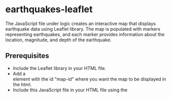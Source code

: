 # earthquakes-leaflet
The JavaScript file under logic creates an interactive map that displays earthquake data using Leaflet library. The map is populated with markers representing earthquakes, and each marker provides information about the location, magnitude, and depth of the earthquake.

## Prerequisites
- Include the Leaflet library in your HTML file.
- Add a <div> element with the id "map-id" where you want the map to be displayed in the html.
- Include this JavaScript file in your HTML file using the <script> tag.
- Open your HTML file in a web browser to see the interactive map.
## Functions
### getColor(depth): 
This function takes a depth value as a parameter and returns a color based on the depth range. The color is determined as follows:
- If the depth is greater than or equal to 100, the color returned is 'green'.
- If the depth is between 50 and 99 (inclusive), the color returned is 'yellow'.
- If the depth is between 10 and 49 (inclusive), the color returned is 'orange'.
- If the depth is between 0 and 9 (inclusive), the color returned is 'red'.
- If the depth is less than 0, the color returned is 'purple'.
  
### getCatColor(label)
This function takes a label value as a parameter and returns a color based on the label. The color is determined as follows:
- If the label is "Depth >= 100", the color returned is 'green'.
- If the label is "Depth >= 50", the color returned is 'yellow'.
- If the label is "Depth >= 10", the color returned is 'orange'.
- If the label is "Depth >= 0", the color returned is 'red'.
- If the label is not matched with any of the above conditions, the color returned is 'purple'.
### createMap(earthquakes)
This function creates the map object and adds the necessary layers to it. It takes an array of earthquake markers called "earthquakes" as a parameter.
- It creates a background tile layer using OpenStreetMap and assigns it to the variable "streetmap".
- It creates a baseMaps object to hold the streetmap layer.
- It creates an overlayMaps object to hold the earthquake layer.
- It creates the map object on the element with the id "map-id" and sets the initial center coordinates and zoom level.
- It adds the streetmap and earthquakes layers to the map.
- It creates a layer control and adds it to the map, allowing the user to toggle between the base map and overlay map layers.

### createMarkers(res)
This function is called after retrieving earthquake data from an API. It takes the JSON response as a parameter and creates markers for each earthquake.
- It retrieves the list of earthquakes from the JSON response.
- It initializes an empty array called "eqMarkers" to hold the earthquake markers.
- It loops through the earthquake array and creates a circle marker for each earthquake.
- Each marker's size is determined by the earthquake's magnitude, and its color is determined by the earthquake's depth using the getColor function.
- A popup is bound to each marker, displaying information about the location, magnitude, and depth of the earthquake.
- The marker is added to the eqMarkers array.
- Finally, it calls the createMap function with a layer group created from the eqMarkers array.

## Data Source
The earthquake data is retrieved from the USGS Earthquake Catalog API (https://earthquake.usgs.gov). We perform an API call to retrieve the earthquake data in GeoJSON format.





